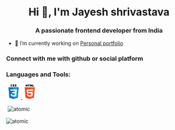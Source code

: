 <h1 align="center">Hi 👋, I'm Jayesh shrivastava</h1>
<h3 align="center">A passionate frontend developer from India</h3>

- 🔭 I’m currently working on [Personal portfolio](https://github.com/asusjax222-gif/Portfolio-2.0-3-assigment-html-)

<h3 align="left">Connect with me with github or social platform</h3>
<p align="left">
</p>

<h3 align="left">Languages and Tools:</h3>
<p align="left"> <a href="https://www.w3schools.com/css/" target="_blank" rel="noreferrer"> <img src="https://raw.githubusercontent.com/devicons/devicon/master/icons/css3/css3-original-wordmark.svg" alt="css3" width="40" height="40"/> </a> <a href="https://www.w3.org/html/" target="_blank" rel="noreferrer"> <img src="https://raw.githubusercontent.com/devicons/devicon/master/icons/html5/html5-original-wordmark.svg" alt="html5" width="40" height="40"/> </a> </p>

<p>&nbsp;<img align="center" src="https://github-readme-stats.vercel.app/api?username=atomic&show_icons=true&locale=en" alt="atomic" /></p>

<p><img align="center" src="https://github-readme-streak-stats.herokuapp.com/?user=atomic&" alt="atomic" /></p>

